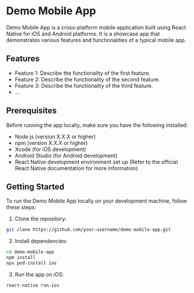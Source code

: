 # Demo Mobile App

Demo Mobile App is a cross-platform mobile application built using React Native for iOS and Android platforms. It is a showcase app that demonstrates various features and functionalities of a typical mobile app.

## Features

- Feature 1: Describe the functionality of the first feature.
- Feature 2: Describe the functionality of the second feature.
- Feature 3: Describe the functionality of the third feature.
- ...

## Prerequisites

Before running the app locally, make sure you have the following installed:

- Node.js (version X.X.X or higher)
- npm (version X.X.X or higher)
- Xcode (for iOS development)
- Android Studio (for Android development)
- React Native development environment set up (Refer to the official React Native documentation for more information)

## Getting Started

To run the Demo Mobile App locally on your development machine, follow these steps:

1. Clone the repository:

```bash
git clone https://github.com/your-username/demo-mobile-app.git
```

2. Install dependencies:

```bash
cd demo-mobile-app
npm install
npx pod-install ios
```

3. Run the app on iOS:

```bash
react-native run-ios
```
